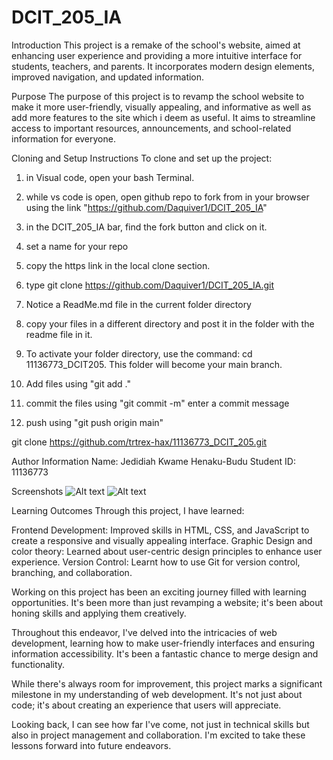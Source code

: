 # DCIT_205_IA

Introduction
This project is a remake of the school's website, aimed at enhancing user experience and providing a more intuitive interface for students, teachers, and parents. It incorporates modern design elements, improved navigation, and updated information.

Purpose
The purpose of this project is to revamp the school website to make it more user-friendly, visually appealing, and informative as well as add more features to the site which i deem as useful. It aims to streamline access to important resources, announcements, and school-related information for everyone.



Cloning and Setup Instructions
To clone and set up the project:

1. in Visual code, open your bash Terminal.

2. while vs code is open, open github repo to fork from in your browser using the link "https://github.com/Daquiver1/DCIT_205_IA"

3. in the DCIT_205_IA bar, find the fork button and click on it.

4. set a name for your repo

5. copy the https link in the local clone section.

6. type git clone https://github.com/Daquiver1/DCIT_205_IA.git

7. Notice a ReadMe.md file in the current folder directory

8. copy your files in a different directory and post it in the folder with the readme file in it.

9. To activate your folder directory, use the command:
cd 11136773_DCIT205. This folder will become your main branch.

10. Add files using "git add ."

11. commit the files using "git commit -m"
enter a commit message

12. push using "git push origin main"


git clone https://github.com/trtrex-hax/11136773_DCIT_205.git



Author Information
Name: Jedidiah Kwame Henaku-Budu
Student ID: 11136773


Screenshots
![Alt text](Registrations.png)
![Alt text](Homepage.png)


Learning Outcomes
Through this project, I have learned:

Frontend Development: Improved skills in HTML, CSS, and JavaScript to create a responsive and visually appealing interface.
Graphic Design and color theory: Learned about user-centric design principles to enhance user experience.
Version Control: Learnt how to use Git for version control, branching, and collaboration.


Working on this project has been an exciting journey filled with learning opportunities. It's been more than just revamping a website; it's been about honing skills and applying them creatively.

Throughout this endeavor, I've delved into the intricacies of web development, learning how to make user-friendly interfaces and ensuring information accessibility. It's been a fantastic chance to merge design and functionality.

While there's always room for improvement, this project marks a significant milestone in my understanding of web development. It's not just about code; it's about creating an experience that users will appreciate.

Looking back, I can see how far I've come, not just in technical skills but also in project management and collaboration. I'm excited to take these lessons forward into future endeavors.



